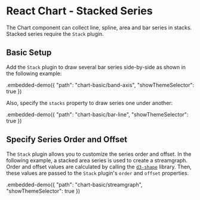 # React Chart - Stacked Series

The Chart component can collect line, spline, area and bar series in stacks. Stacked series require the `Stack` plugin.

## Basic Setup

Add the `Stack` plugin to draw several bar series side-by-side as shown in the following example:

.embedded-demo({ "path": "chart-basic/band-axis", "showThemeSelector": true })

Also, specify the `stacks` property to draw series one under another:

.embedded-demo({ "path": "chart-basic/bar-line", "showThemeSelector": true })

## Specify Series Order and Offset

The `Stack` plugin allows you to customize the series order and offset. In the following example, a stacked area series is used to create a streamgraph. Order and offset values are calculated by calling the [`d3-shape`](https://github.com/d3/d3-shape/blob/master/README.md) library. Then, these values are passed to the `Stack` plugin's `order` and `offset` properties.

.embedded-demo({ "path": "chart-basic/streamgraph", "showThemeSelector": true })
